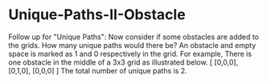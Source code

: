 # Unique-Paths-II-Obstacle
Follow up for "Unique Paths":  Now consider if some obstacles are added to the grids. How many unique paths would there be?  An obstacle and empty space is marked as 1 and 0 respectively in the grid.  For example, There is one obstacle in the middle of a 3x3 grid as illustrated below.  [   [0,0,0],   [0,1,0],   [0,0,0] ] The total number of unique paths is 2.
